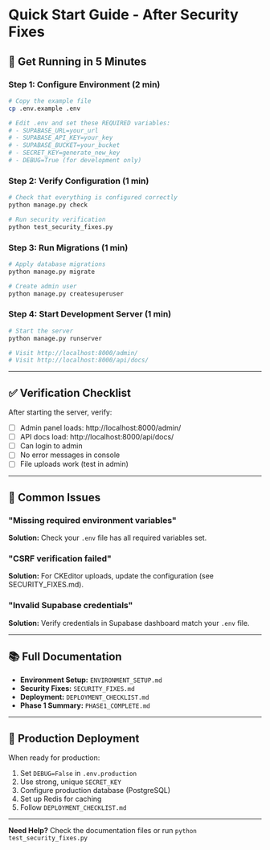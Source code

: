 # Quick Start Guide - After Security Fixes

## 🚀 Get Running in 5 Minutes

### Step 1: Configure Environment (2 min)

```bash
# Copy the example file
cp .env.example .env

# Edit .env and set these REQUIRED variables:
# - SUPABASE_URL=your_url
# - SUPABASE_API_KEY=your_key
# - SUPABASE_BUCKET=your_bucket
# - SECRET_KEY=generate_new_key
# - DEBUG=True (for development only)
```

### Step 2: Verify Configuration (1 min)

```bash
# Check that everything is configured correctly
python manage.py check

# Run security verification
python test_security_fixes.py
```

### Step 3: Run Migrations (1 min)

```bash
# Apply database migrations
python manage.py migrate

# Create admin user
python manage.py createsuperuser
```

### Step 4: Start Development Server (1 min)

```bash
# Start the server
python manage.py runserver

# Visit http://localhost:8000/admin/
# Visit http://localhost:8000/api/docs/
```

---

## ✅ Verification Checklist

After starting the server, verify:

- [ ] Admin panel loads: http://localhost:8000/admin/
- [ ] API docs load: http://localhost:8000/api/docs/
- [ ] Can login to admin
- [ ] No error messages in console
- [ ] File uploads work (test in admin)

---

## 🔧 Common Issues

### "Missing required environment variables"
**Solution:** Check your `.env` file has all required variables set.

### "CSRF verification failed"
**Solution:** For CKEditor uploads, update the configuration (see SECURITY_FIXES.md).

### "Invalid Supabase credentials"
**Solution:** Verify credentials in Supabase dashboard match your `.env` file.

---

## 📚 Full Documentation

- **Environment Setup:** `ENVIRONMENT_SETUP.md`
- **Security Fixes:** `SECURITY_FIXES.md`
- **Deployment:** `DEPLOYMENT_CHECKLIST.md`
- **Phase 1 Summary:** `PHASE1_COMPLETE.md`

---

## 🎯 Production Deployment

When ready for production:

1. Set `DEBUG=False` in `.env.production`
2. Use strong, unique `SECRET_KEY`
3. Configure production database (PostgreSQL)
4. Set up Redis for caching
5. Follow `DEPLOYMENT_CHECKLIST.md`

---

**Need Help?** Check the documentation files or run `python test_security_fixes.py`

